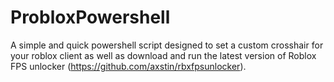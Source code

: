 # ProbloxPowershell
A simple and quick powershell script designed to set a custom crosshair for your roblox client as well as download and run the latest version of Roblox FPS unlocker (https://github.com/axstin/rbxfpsunlocker).
